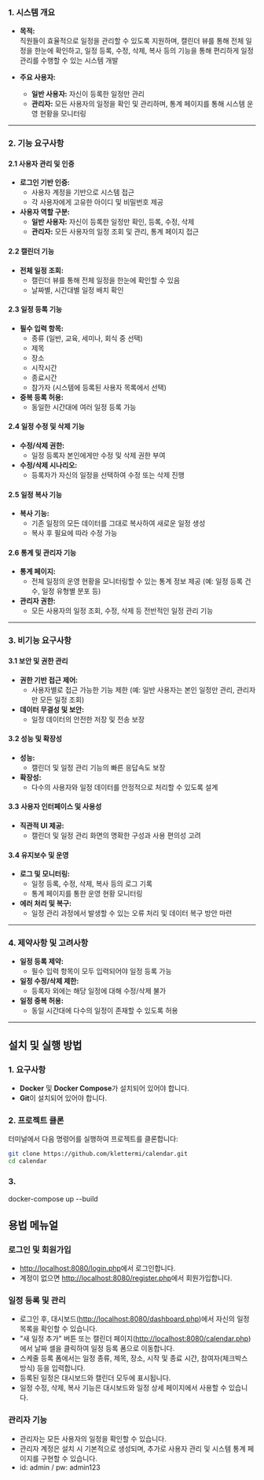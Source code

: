 ### 1. 시스템 개요
- **목적:**  
  직원들이 효율적으로 일정을 관리할 수 있도록 지원하며, 캘린더 뷰를 통해 전체 일정을 한눈에 확인하고, 일정 등록, 수정, 삭제, 복사 등의 기능을 통해 편리하게 일정 관리를 수행할 수 있는 시스템 개발

- **주요 사용자:**  
  - **일반 사용자:** 자신이 등록한 일정만 관리  
  - **관리자:** 모든 사용자의 일정을 확인 및 관리하며, 통계 페이지를 통해 시스템 운영 현황을 모니터링

---

### 2. 기능 요구사항

#### 2.1 사용자 관리 및 인증
- **로그인 기반 인증:**  
  - 사용자 계정을 기반으로 시스템 접근  
  - 각 사용자에게 고유한 아이디 및 비밀번호 제공
- **사용자 역할 구분:**  
  - **일반 사용자:** 자신이 등록한 일정만 확인, 등록, 수정, 삭제  
  - **관리자:** 모든 사용자의 일정 조회 및 관리, 통계 페이지 접근

#### 2.2 캘린더 기능
- **전체 일정 조회:**  
  - 캘린더 뷰를 통해 전체 일정을 한눈에 확인할 수 있음  
  - 날짜별, 시간대별 일정 배치 확인

#### 2.3 일정 등록 기능
- **필수 입력 항목:**  
  - 종류 (일반, 교육, 세미나, 회식 중 선택)  
  - 제목  
  - 장소  
  - 시작시간  
  - 종료시간  
  - 참가자 (시스템에 등록된 사용자 목록에서 선택)
- **중복 등록 허용:**  
  - 동일한 시간대에 여러 일정 등록 가능

#### 2.4 일정 수정 및 삭제 기능
- **수정/삭제 권한:**  
  - 일정 등록자 본인에게만 수정 및 삭제 권한 부여
- **수정/삭제 시나리오:**  
  - 등록자가 자신의 일정을 선택하여 수정 또는 삭제 진행

#### 2.5 일정 복사 기능
- **복사 기능:**  
  - 기존 일정의 모든 데이터를 그대로 복사하여 새로운 일정 생성  
  - 복사 후 필요에 따라 수정 가능

#### 2.6 통계 및 관리자 기능
- **통계 페이지:**  
  - 전체 일정의 운영 현황을 모니터링할 수 있는 통계 정보 제공 (예: 일정 등록 건수, 일정 유형별 분포 등)
- **관리자 권한:**  
  - 모든 사용자의 일정 조회, 수정, 삭제 등 전반적인 일정 관리 기능

---

### 3. 비기능 요구사항

#### 3.1 보안 및 권한 관리
- **권한 기반 접근 제어:**  
  - 사용자별로 접근 가능한 기능 제한 (예: 일반 사용자는 본인 일정만 관리, 관리자만 모든 일정 조회)
- **데이터 무결성 및 보안:**  
  - 일정 데이터의 안전한 저장 및 전송 보장

#### 3.2 성능 및 확장성
- **성능:**  
  - 캘린더 및 일정 관리 기능의 빠른 응답속도 보장
- **확장성:**  
  - 다수의 사용자와 일정 데이터를 안정적으로 처리할 수 있도록 설계

#### 3.3 사용자 인터페이스 및 사용성
- **직관적 UI 제공:**  
  - 캘린더 및 일정 관리 화면의 명확한 구성과 사용 편의성 고려

#### 3.4 유지보수 및 운영
- **로그 및 모니터링:**  
  - 일정 등록, 수정, 삭제, 복사 등의 로그 기록  
  - 통계 페이지를 통한 운영 현황 모니터링
- **에러 처리 및 복구:**  
  - 일정 관리 과정에서 발생할 수 있는 오류 처리 및 데이터 복구 방안 마련

---

### 4. 제약사항 및 고려사항
- **일정 등록 제약:**  
  - 필수 입력 항목이 모두 입력되어야 일정 등록 가능
- **일정 수정/삭제 제한:**  
  - 등록자 외에는 해당 일정에 대해 수정/삭제 불가
- **일정 중복 허용:**  
  - 동일 시간대에 다수의 일정이 존재할 수 있도록 허용

---

## 설치 및 실행 방법

### 1. 요구사항
- **Docker** 및 **Docker Compose**가 설치되어 있어야 합니다.
- **Git**이 설치되어 있어야 합니다.

### 2. 프로젝트 클론
터미널에서 다음 명령어를 실행하여 프로젝트를 클론합니다:

```bash
git clone https://github.com/klettermi/calendar.git
cd calendar
```

### 3.
docker-compose up --build


## 용법 메뉴얼

### 로그인 및 회원가입

- [http://localhost:8080/login.php](http://localhost:8080/login.php)에서 로그인합니다.
- 계정이 없으면 [http://localhost:8080/register.php](http://localhost:8080/register.php)에서 회원가입합니다.

### 일정 등록 및 관리

- 로그인 후, 대시보드([http://localhost:8080/dashboard.php](http://localhost:8080/dashboard.php))에서 자신의 일정 목록을 확인할 수 있습니다.
- "새 일정 추가" 버튼 또는 캘린더 페이지([http://localhost:8080/calendar.php](http://localhost:8080/calendar.php))에서 날짜 셀을 클릭하여 일정 등록 폼으로 이동합니다.
- 스케줄 등록 폼에서는 일정 종류, 제목, 장소, 시작 및 종료 시간, 참여자(체크박스 방식) 등을 입력합니다.
- 등록된 일정은 대시보드와 캘린더 모두에 표시됩니다.
- 일정 수정, 삭제, 복사 기능은 대시보드와 일정 상세 페이지에서 사용할 수 있습니다.

### 관리자 기능

- 관리자는 모든 사용자의 일정을 확인할 수 있습니다.
- 관리자 계정은 설치 시 기본적으로 생성되며, 추가로 사용자 관리 및 시스템 통계 페이지를 구현할 수 있습니다.
- id: admin / pw: admin123
